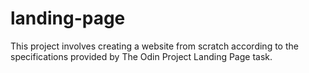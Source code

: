 # landing-page

This project involves creating a website from scratch according to the specifications provided by The Odin Project Landing Page task. 